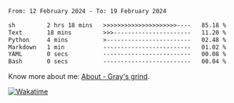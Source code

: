 <!--START_SECTION:waka-->

```txt
From: 12 February 2024 - To: 19 February 2024

sh         2 hrs 18 mins   >>>>>>>>>>>>>>>>>>>>>----   85.18 %
Text       18 mins         >>>----------------------   11.20 %
Python     4 mins          >------------------------   02.48 %
Markdown   1 min           -------------------------   01.02 %
YAML       0 secs          -------------------------   00.08 %
Bash       0 secs          -------------------------   00.04 %
```

<!--END_SECTION:waka-->

<!-- [![grayxu's github stats](https://github-readme-stats.vercel.app/api?username=grayxu&count_private=true&show_icons=true)](https://github.com/grayxu) -->

Know more about me: [About - Gray's grind](https://www.grayxu.cn/).
<p align="left">
  <a href="https://wakatime.com/@grayxu" target="_blank">
    <img alt="Wakatime" src="https://wakatime.com/badge/user/c69eb31e-43a1-463f-8968-c3449e386f57.svg"/>
  </a>
</p>

